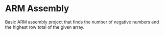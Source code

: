 # ARM Assembly
Basic ARM assembly project that finds the number of negative numbers and the highest row total of the given array.
